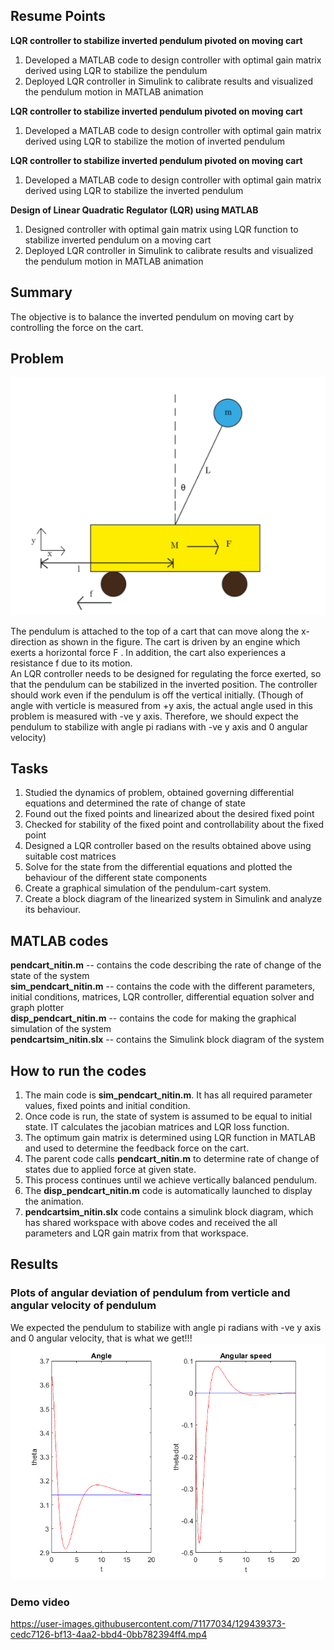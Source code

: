 ## Resume Points
**LQR controller to stabilize inverted pendulum pivoted on moving cart**
1. Developed a MATLAB code to design controller with optimal gain matrix derived using LQR to stabilize the pendulum
2. Deployed LQR controller in Simulink to calibrate results and visualized the pendulum motion in MATLAB animation


**LQR controller to stabilize inverted pendulum pivoted on moving cart**
1. Developed a MATLAB code to design controller with optimal gain matrix derived using LQR to stabilize the motion of inverted pendulum


**LQR controller to stabilize inverted pendulum pivoted on moving cart**
1. Developed a MATLAB code to design controller with optimal gain matrix derived using LQR to stabilize the inverted pendulum


**Design of Linear Quadratic Regulator (LQR) using MATLAB**
1. Designed controller with optimal gain matrix using LQR function to stabilize inverted pendulum on a moving cart
2. Deployed LQR controller in Simulink to calibrate results and visualized the pendulum motion in MATLAB animation

## Summary
The objective is to balance the inverted pendulum on moving cart by controlling the force on the cart.
## Problem
![Problem](https://github.com/nitin0533/LQR-Controller-for-inverted-pendulum/blob/main/problem.PNG)

The pendulum is attached to the top of a cart that can move along the x-direction as shown in the figure. The cart is driven by an engine which exerts a horizontal force F . In addition, the cart also experiences a resistance  f  due to its motion.  
An LQR controller needs to be designed for regulating the force exerted, so that the pendulum can be stabilized in the inverted position. The controller should work even if the pendulum is off the vertical initially. (Though of angle with verticle is measured from +y axis, the actual angle used in this problem is measured with -ve y axis. Therefore, we should expect the pendulum to stabilize with angle pi radians with -ve y axis and 0 angular velocity)

## Tasks
1. Studied the dynamics of problem, obtained governing differential equations and determined the rate of change of state  
2. Found out the fixed points and linearized about the desired fixed point  
3. Checked for stability of the fixed point and controllability about the fixed point  
4. Designed a LQR controller based on the results obtained above using suitable cost matrices  
5. Solve for the state from the differential equations and plotted the behaviour of the different state components  
6. Create a graphical simulation of the pendulum-cart system.  
7. Create a block diagram of the linearized system in Simulink and analyze its behaviour.  

## MATLAB codes  
**pendcart_nitin.m**  --  contains the code describing the rate of change of the state of the system  
**sim_pendcart_nitin.m** --  contains the code with the different parameters, initial conditions, matrices, LQR controller, differential equation solver and graph plotter  
**disp_pendcart_nitin.m** --  contains the code for making the graphical simulation of the system  
**pendcartsim_nitin.slx** --  contains the Simulink block diagram of the system  

## **How to run the codes**  
1.  The main code is **sim_pendcart_nitin.m**. It has all required parameter values, fixed points and initial condition.  
2.  Once code is run, the state of system is assumed to be equal to initial state. IT calculates the jacobian matrices and LQR loss function.  
3.  The optimum gain matrix is determined using LQR function in MATLAB and used to determine the feedback force on the cart.  
4.  The parent code calls **pendcart_nitin.m** to determine rate of change of states due to applied force at given state.
5.  This process continues until we achieve vertically balanced pendulum.  
6.  The **disp_pendcart_nitin.m** code is automatically launched to display the animation.  
7.  **pendcartsim_nitin.slx** code contains a simulink block diagram, which has shared workspace with above codes and received the all parameters and LQR gain matrix from that workspace.

## Results
### Plots of angular deviation of pendulum from verticle and angular velocity of pendulum
We expected the pendulum to stabilize with angle pi radians with -ve y axis and 0 angular velocity, that is what we get!!!
![Problem](https://github.com/nitin0533/LQR-Controller-for-inverted-pendulum/blob/main/Plots.png)
### Demo video




https://user-images.githubusercontent.com/71177034/129439373-cedc7126-bf13-4aa2-bbd4-0bb782394ff4.mp4




